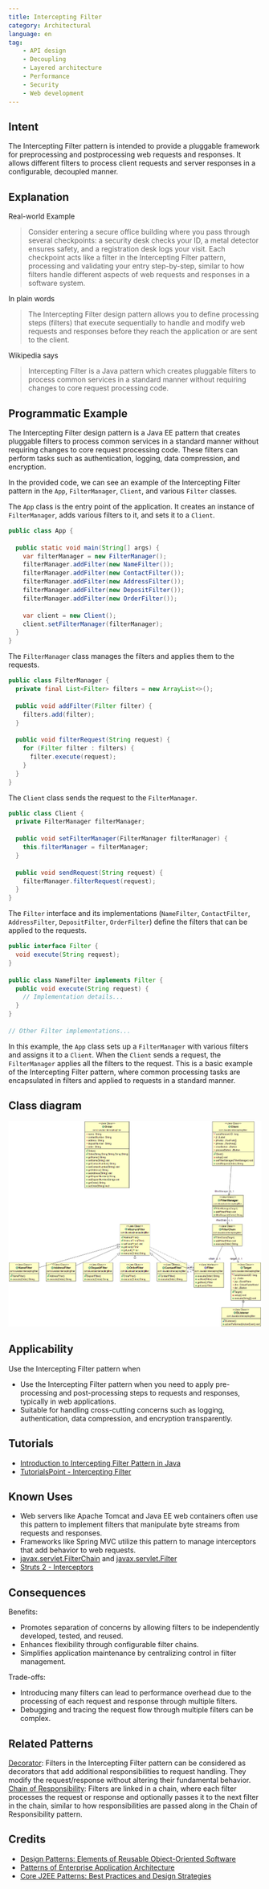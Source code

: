 ```yaml
---
title: Intercepting Filter
category: Architectural
language: en
tag:
    - API design
    - Decoupling
    - Layered architecture
    - Performance
    - Security
    - Web development
---
```


## Intent

The Intercepting Filter pattern is intended to provide a pluggable framework for preprocessing and postprocessing web requests and responses. It allows different filters to process client requests and server responses in a configurable, decoupled manner.

## Explanation

Real-world Example

> Consider entering a secure office building where you pass through several checkpoints: a security desk checks your ID, a metal detector ensures safety, and a registration desk logs your visit. Each checkpoint acts like a filter in the Intercepting Filter pattern, processing and validating your entry step-by-step, similar to how filters handle different aspects of web requests and responses in a software system.

In plain words

> The Intercepting Filter design pattern allows you to define processing steps (filters) that execute sequentially to handle and modify web requests and responses before they reach the application or are sent to the client.

Wikipedia says

> Intercepting Filter is a Java pattern which creates pluggable filters to process common services in a standard manner without requiring changes to core request processing code.

## Programmatic Example

The Intercepting Filter design pattern is a Java EE pattern that creates pluggable filters to process common services in a standard manner without requiring changes to core request processing code. These filters can perform tasks such as authentication, logging, data compression, and encryption.

In the provided code, we can see an example of the Intercepting Filter pattern in the `App`, `FilterManager`, `Client`, and various `Filter` classes.

The `App` class is the entry point of the application. It creates an instance of `FilterManager`, adds various filters to it, and sets it to a `Client`.

```java
public class App {

  public static void main(String[] args) {
    var filterManager = new FilterManager();
    filterManager.addFilter(new NameFilter());
    filterManager.addFilter(new ContactFilter());
    filterManager.addFilter(new AddressFilter());
    filterManager.addFilter(new DepositFilter());
    filterManager.addFilter(new OrderFilter());

    var client = new Client();
    client.setFilterManager(filterManager);
  }
}
```

The `FilterManager` class manages the filters and applies them to the requests.

```java
public class FilterManager {
  private final List<Filter> filters = new ArrayList<>();

  public void addFilter(Filter filter) {
    filters.add(filter);
  }

  public void filterRequest(String request) {
    for (Filter filter : filters) {
      filter.execute(request);
    }
  }
}
```

The `Client` class sends the request to the `FilterManager`.

```java
public class Client {
  private FilterManager filterManager;

  public void setFilterManager(FilterManager filterManager) {
    this.filterManager = filterManager;
  }

  public void sendRequest(String request) {
    filterManager.filterRequest(request);
  }
}
```

The `Filter` interface and its implementations (`NameFilter`, `ContactFilter`, `AddressFilter`, `DepositFilter`, `OrderFilter`) define the filters that can be applied to the requests.

```java
public interface Filter {
  void execute(String request);
}

public class NameFilter implements Filter {
  public void execute(String request) {
    // Implementation details...
  }
}

// Other Filter implementations...
```

In this example, the `App` class sets up a `FilterManager` with various filters and assigns it to a `Client`. When the `Client` sends a request, the `FilterManager` applies all the filters to the request. This is a basic example of the Intercepting Filter pattern, where common processing tasks are encapsulated in filters and applied to requests in a standard manner.

## Class diagram 

![Intercepting Filter](./etc/intercepting-filter.png "Intercepting Filter")

## Applicability

Use the Intercepting Filter pattern when

* Use the Intercepting Filter pattern when you need to apply pre-processing and post-processing steps to requests and responses, typically in web applications.
* Suitable for handling cross-cutting concerns such as logging, authentication, data compression, and encryption transparently.

## Tutorials

* [Introduction to Intercepting Filter Pattern in Java](https://www.baeldung.com/intercepting-filter-pattern-in-java)
* [TutorialsPoint - Intercepting Filter](http://www.tutorialspoint.com/design_pattern/intercepting_filter_pattern.htm)

## Known Uses

* Web servers like Apache Tomcat and Java EE web containers often use this pattern to implement filters that manipulate byte streams from requests and responses.
* Frameworks like Spring MVC utilize this pattern to manage interceptors that add behavior to web requests.
* [javax.servlet.FilterChain](https://tomcat.apache.org/tomcat-8.0-doc/servletapi/javax/servlet/FilterChain.html) and [javax.servlet.Filter](https://tomcat.apache.org/tomcat-8.0-doc/servletapi/javax/servlet/Filter.html)
* [Struts 2 - Interceptors](https://struts.apache.org/core-developers/interceptors.html)

## Consequences

Benefits:

* Promotes separation of concerns by allowing filters to be independently developed, tested, and reused.
* Enhances flexibility through configurable filter chains.
* Simplifies application maintenance by centralizing control in filter management.

Trade-offs:

* Introducing many filters can lead to performance overhead due to the processing of each request and response through multiple filters.
* Debugging and tracing the request flow through multiple filters can be complex.

## Related Patterns

[Decorator](https://java-design-patterns.com/patterns/decorator/): Filters in the Intercepting Filter pattern can be considered as decorators that add additional responsibilities to request handling. They modify the request/response without altering their fundamental behavior.
[Chain of Responsibility](https://java-design-patterns.com/patterns/chain-of-responsibility/): Filters are linked in a chain, where each filter processes the request or response and optionally passes it to the next filter in the chain, similar to how responsibilities are passed along in the Chain of Responsibility pattern.

## Credits

* [Design Patterns: Elements of Reusable Object-Oriented Software](https://amzn.to/3w0pvKI)
* [Patterns of Enterprise Application Architecture](https://amzn.to/3WfKBPR)
* [Core J2EE Patterns: Best Practices and Design Strategies](https://amzn.to/4cAbDap)
